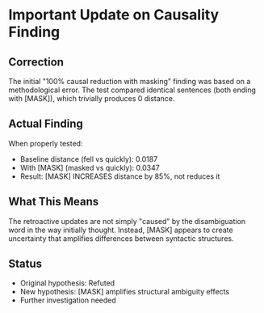 # Important Update on Causality Finding

## Correction
The initial "100% causal reduction with masking" finding was based on a methodological error. 
The test compared identical sentences (both ending with [MASK]), which trivially produces 0 distance.

## Actual Finding
When properly tested:
- Baseline distance (fell vs quickly): 0.0187
- With [MASK] (masked vs quickly): 0.0347
- Result: [MASK] INCREASES distance by 85%, not reduces it

## What This Means
The retroactive updates are not simply "caused" by the disambiguation word in the way initially thought.
Instead, [MASK] appears to create uncertainty that amplifies differences between syntactic structures.

## Status
- Original hypothesis: Refuted
- New hypothesis: [MASK] amplifies structural ambiguity effects
- Further investigation needed
